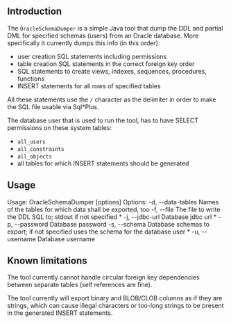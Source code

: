 ## Introduction <a name="introduction"></a>

The `OracleSchemaDumper` is a simple Java tool that dump the DDL and partial DML for specified schemas (users) from an Oracle database.
More specifically it currently dumps this info (in this order):

* user creation SQL statements including permissions
* table creation SQL statements in the correct foreign key order
* SQL statements to create views, indexes, sequences, procedures, functions
* INSERT statements for all rows of specified tables

All these statements use the `/` character as the delimiter in order to make the SQL file usable via Sql*Plus.

The database user that is used to run the tool, has to have SELECT permissions on these system tables:

* `all_users`
* `all_constraints`
* `all_objects`
* all tables for which INSERT statements should be generated

## Usage <a name="usage"></a>

  Usage: OracleSchemaDumper [options]
    Options:
      -d, --data-tables   Names of the tables for which data shall be exported, too
      -f, --file          The file to write the DDL SQL to; stdout if not specified
    * -j, --jdbc-url      Database jdbc url
    * -p, --password      Database password
      -s, --schema        Database schemas to export; if not specified uses the schema for the database user
    * -u, --username      Database username

## Known limitations <a name="limitations"></a>

The tool currently cannot handle circular foreign key dependencies between separate tables (self references are fine).

The tool currently will export binary and BLOB/CLOB columns as if they are strings, which can cause illegal characters or too-long strings
to be present in the generated INSERT statements.

